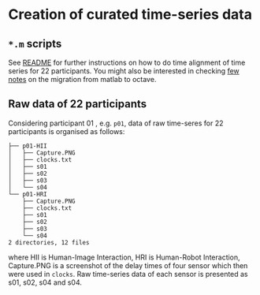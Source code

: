# Creation of curated time-series data

## `*.m` scripts 
See [README](code_raw2aligned/A_mscripts/README.md) for further instructions on how to do time alignment of time series for 22 participants.
You might also be interested in checking [few notes](code_raw2aligned/A_mscripts/MATLAB_TO_OCTAVE_MIGRATION.md) on the migration from matlab to octave.

## Raw data of 22 participants
Considering participant 01 , e.g. `p01`, data of raw time-seres for 22 participants is organised as follows:
```
├── p01-HII
│   ├── Capture.PNG
│   ├── clocks.txt
│   ├── s01
│   ├── s02
│   ├── s03
│   └── s04
└── p01-HRI
    ├── Capture.PNG
    ├── clocks.txt
    ├── s01
    ├── s02
    ├── s03
    └── s04
2 directories, 12 files
```
where HII is Human-Image Interaction, HRI is Human-Robot Interaction, Capture.PNG is a screenshot of the delay times of four sensor which then were used in `clocks`. 
Raw time-series data of each sensor is presented as s01, s02, s04 and s04.